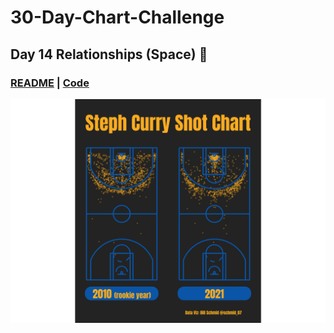 # 30-Day-Chart-Challenge

## Day 14 Relationships (Space) 🏀

### [README](https://github.com/schmid07/30-Day-Chart-Challenge/tree/main/plots/14) | [**Code**](https://github.com/schmid07/30-Day-Chart-Challenge/blob/main/code/14_space.r)

![plots/14/curry.png](https://raw.githubusercontent.com/schmid07/30-Day-Chart-Challenge/main/plots/14/curry.png)
